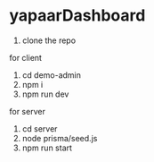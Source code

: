# yapaarDashboard

1) clone the repo

for client

1) cd demo-admin 
2) npm i
3) npm run dev

for server

1) cd server
2) node prisma/seed.js
3) npm run start